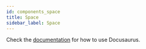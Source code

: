 ```yaml
---
id: components_space
title: Space
sidebar_label: Space
---
```


Check the [documentation](https://docusaurus.io) for how to use Docusaurus.
